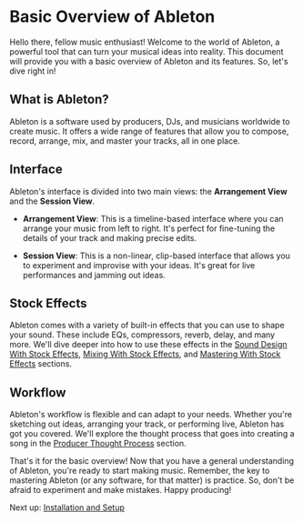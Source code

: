 # Basic Overview of Ableton

Hello there, fellow music enthusiast! Welcome to the world of Ableton, a powerful tool that can turn your musical ideas into reality. This document will provide you with a basic overview of Ableton and its features. So, let's dive right in!

## What is Ableton?

Ableton is a software used by producers, DJs, and musicians worldwide to create music. It offers a wide range of features that allow you to compose, record, arrange, mix, and master your tracks, all in one place.

## Interface

Ableton's interface is divided into two main views: the **Arrangement View** and the **Session View**.

- **Arrangement View**: This is a timeline-based interface where you can arrange your music from left to right. It's perfect for fine-tuning the details of your track and making precise edits.

- **Session View**: This is a non-linear, clip-based interface that allows you to experiment and improvise with your ideas. It's great for live performances and jamming out ideas.

## Stock Effects

Ableton comes with a variety of built-in effects that you can use to shape your sound. These include EQs, compressors, reverb, delay, and many more. We'll dive deeper into how to use these effects in the [Sound Design With Stock Effects](./Sound_Design_With_Stock_Effects.md), [Mixing With Stock Effects](./Mixing_With_Stock_Effects.md), and [Mastering With Stock Effects](./Mastering_With_Stock_Effects.md) sections.

## Workflow

Ableton's workflow is flexible and can adapt to your needs. Whether you're sketching out ideas, arranging your track, or performing live, Ableton has got you covered. We'll explore the thought process that goes into creating a song in the [Producer Thought Process](./Producer_Thought_Process.md) section.

That's it for the basic overview! Now that you have a general understanding of Ableton, you're ready to start making music. Remember, the key to mastering Ableton (or any software, for that matter) is practice. So, don't be afraid to experiment and make mistakes. Happy producing!

Next up: [Installation and Setup](./Installation_Setup.md)